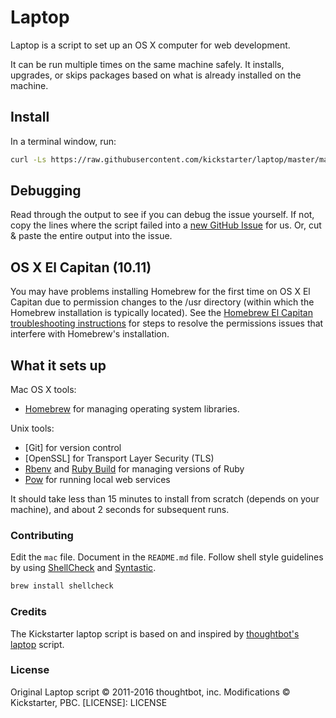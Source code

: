 # Laptop

Laptop is a script to set up an OS X computer for web development.

It can be run multiple times on the same machine safely.
It installs, upgrades, or skips packages
based on what is already installed on the machine.

## Install

In a terminal window, run: 

```sh
curl -Ls https://raw.githubusercontent.com/kickstarter/laptop/master/mac | sh
```

## Debugging

Read through the output to see if you can debug the issue yourself.
If not, copy the lines where the script failed into a
[new GitHub Issue](https://github.com/thoughtbot/laptop/issues/new) for us.
Or, cut & paste the entire output into the issue.

## OS X El Capitan (10.11)

You may have problems installing Homebrew for the first time on OS X El
Capitan due to permission changes to the /usr directory (within which the Homebrew
installation is typically located). See the [Homebrew El Capitan troubleshooting instructions](https://github.com/Homebrew/homebrew/blob/master/share/doc/homebrew/El_Capitan_and_Homebrew.md)
for steps to resolve the permissions issues that interfere with Homebrew's
installation.

## What it sets up

Mac OS X tools:

* [Homebrew] for managing operating system libraries.

[Homebrew]: http://brew.sh/

Unix tools:

* [Git] for version control
* [OpenSSL] for Transport Layer Security (TLS)
* [Rbenv] and [Ruby Build] for managing versions of Ruby
* [Pow] for running local web services

[Rbenv]: https://github.com/sstephenson/rbenv
[Ruby Build]: https://github.com/sstephenson/ruby-build
[Pow]: http://pow.cx

It should take less than 15 minutes to install from scratch  (depends on your machine), and about 2 seconds for subsequent runs.

### Contributing

Edit the `mac` file.
Document in the `README.md` file.
Follow shell style guidelines by using [ShellCheck] and [Syntastic].

```sh
brew install shellcheck
```

[ShellCheck]: http://www.shellcheck.net/about.html
[Syntastic]: https://github.com/scrooloose/syntastic

### Credits

The Kickstarter laptop script is based on and inspired by
[thoughtbot's laptop](https://github.com/thoughtbot/laptop) script.

### License

Original Laptop script © 2011-2016 thoughtbot, inc.
Modifications © Kickstarter, PBC.
[LICENSE]: LICENSE
